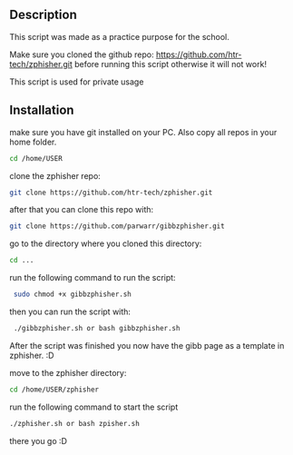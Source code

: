 ## Description
This script was made as a practice purpose for the school.

Make sure you cloned the github repo: https://github.com/htr-tech/zphisher.git before running this script otherwise it will not work!

This script is used for private usage

## Installation

make sure you have git installed on your PC.
Also copy all repos in your home folder.
```bash
cd /home/USER
```

clone the zphisher repo: 
```bash
git clone https://github.com/htr-tech/zphisher.git
```
after that you can clone this repo with:
```bash
git clone https://github.com/parwarr/gibbzphisher.git
```
go to the directory where you cloned this directory: 
```bash
cd ...
```
run the following command to run the script: 
```bash
 sudo chmod +x gibbzphisher.sh
```
then you can run the script with:
```bash
 ./gibbzphisher.sh or bash gibbzphisher.sh
```
After the script was finished you now have the gibb page as a template in zphisher. :D 

move to the zphisher directory: 
```bash
cd /home/USER/zphisher
```
run the following command to start the script
```bash
./zphisher.sh or bash zpisher.sh
```
there you go :D 
